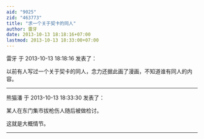 ```yaml
---
aid: "9025"
zid: "463773"
title: "求一个关于契卡的同人"
author: 雷牙
date: 2013-10-13 18:18:16+07:00
lastmod: 2013-10-13 18:33:00+07:00
---
```


雷牙 于 2013-10-13 18:18:16 发表了：

以前有人写过一个关于契卡的同人，念力还据此画了漫画，不知道谁有同人的内容。

---

熊猫潘 于 2013-10-13 18:33:30 发表了：

某人在东门集市拔枪伤人随后被做检讨。

这就是大概情节。

---
